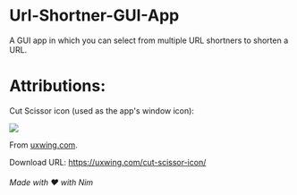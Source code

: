# Url-Shortner-GUI-App
A GUI app in which you can select from multiple URL shortners to shorten a URL.

# Attributions:
Cut Scissor icon (used as the app's window icon):

![](https://uxwing.com/wp-content/themes/uxwing/download/40-beauty-fashion/cut-scissor.png)

From [uxwing.com](https://uxwing.com/).

Download URL: https://uxwing.com/cut-scissor-icon/

###### Made with ❤️ with Nim 
